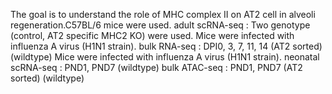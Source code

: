 The goal is to understand the role of MHC complex II on AT2 cell in alveoli regeneration.C57BL/6 mice were used.
adult scRNA-seq : Two genotype (control, AT2 specific MHC2 KO) were used. Mice were infected with influenza A virus (H1N1 strain). 
bulk RNA-seq : DPI0, 3, 7, 11, 14 (AT2 sorted) (wildtype) Mice were infected with influenza A virus (H1N1 strain). 
neonatal scRNA-seq : PND1, PND7 (wildtype) 
bulk ATAC-seq : PND1, PND7 (AT2 sorted) (wildtype)
